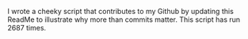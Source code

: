 I wrote a cheeky script that contributes to my Github by updating this ReadMe to illustrate why more than commits matter. This script has run 2687 times.